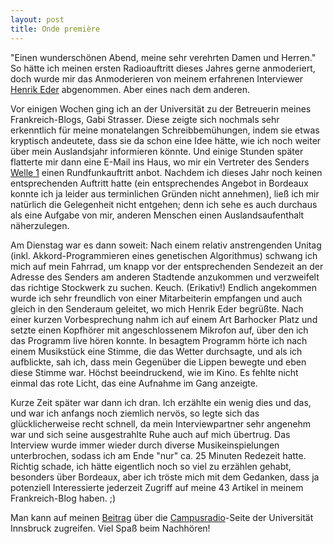 ```yaml
---
layout: post
title: Onde première
---
```


"Einen wunderschönen Abend, meine sehr verehrten Damen und Herren." So hätte ich meinen ersten Radioauftritt dieses Jahres gerne anmoderiert, doch wurde mir das Anmoderieren von meinem erfahrenen Interviewer [Henrik Eder] abgenommen. Aber eines nach dem anderen.

Vor einigen Wochen ging ich an der Universität zu der Betreuerin meines Frankreich-Blogs, Gabi Strasser. Diese zeigte sich nochmals sehr erkenntlich für meine monatelangen Schreibbemühungen, indem sie etwas kryptisch andeutete, dass sie da schon eine Idee hätte, wie ich noch weiter über mein Auslandsjahr informieren könnte. Und einige Stunden später flatterte mir dann eine E-Mail ins Haus, wo mir ein Vertreter des Senders [Welle 1] einen Rundfunkauftritt anbot. Nachdem ich dieses Jahr noch keinen entsprechenden Auftritt hatte (ein entsprechendes Angebot in Bordeaux konnte ich ja leider aus terminlichen Gründen nicht annehmen), ließ ich mir natürlich die Gelegenheit nicht entgehen; denn ich sehe es auch durchaus als eine Aufgabe von mir, anderen Menschen einen Auslandsaufenthalt näherzulegen.

Am Dienstag war es dann soweit: Nach einem relativ anstrengenden Unitag (inkl. Akkord-Programmieren eines genetischen Algorithmus) schwang ich mich auf mein Fahrrad, um knapp vor der entsprechenden Sendezeit an der Adresse des Senders am anderen Stadtende anzukommen und verzweifelt das richtige Stockwerk zu suchen. Keuch. (Erikativ!) Endlich angekommen wurde ich sehr freundlich von einer Mitarbeiterin empfangen und auch gleich in den Senderaum geleitet, wo mich Henrik Eder begrüßte. Nach einer kurzen Vorbesprechung nahm ich auf einem Art Barhocker Platz und setzte einen Kopfhörer mit angeschlossenem Mikrofon auf, über den ich das Programm live hören konnte. In besagtem Programm hörte ich nach einem Musikstück eine Stimme, die das Wetter durchsagte, und als ich aufblickte, sah ich, dass mein Gegenüber die Lippen bewegte und eben diese Stimme war. Höchst beeindruckend, wie im Kino. Es fehlte nicht einmal das rote Licht, das eine Aufnahme im Gang anzeigte.

Kurze Zeit später war dann ich dran. Ich erzählte ein wenig dies und das, und war ich anfangs noch ziemlich nervös, so legte sich das glücklicherweise recht schnell, da mein Interviewpartner sehr angenehm war und sich seine ausgestrahlte Ruhe auch auf mich übertrug. Das Interview wurde immer wieder durch diverse Musikeinspielungen unterbrochen, sodass ich am Ende "nur" ca. 25 Minuten Redezeit hatte. Richtig schade, ich hätte eigentlich noch so viel zu erzählen gehabt, besonders über Bordeaux, aber ich tröste mich mit dem Gedanken, dass ja potenziell Interessierte jederzeit Zugriff auf meine 43 Artikel in meinem Frankreich-Blog haben. ;)

Man kann auf meinen [Beitrag] über die [Campusradio]-Seite der Universität Innsbruck zugreifen. Viel Spaß beim Nachhören!


[Welle 1]: http://www.welle1.com/home.html
[Henrik Eder]: http://www.welle1.com/sender/team/henrik_eder.html
[Campusradio]: http://www.uibk.ac.at/ipoint/welle_1/
[Beitrag]: http://www.uibk.ac.at/downloads/c115/2012/sendung-kw42-2013.mp3